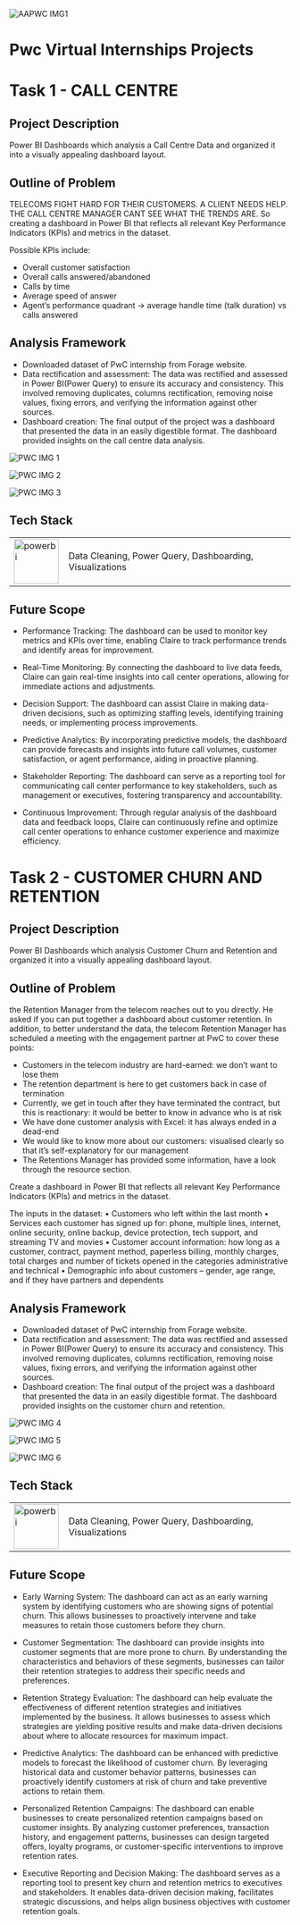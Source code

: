 ![AAPWC IMG1](https://github.com/Anshika10022001/Pwc-Virtual-Internships-Projects/assets/128470731/fa6c27db-b70f-4707-8fed-2bb5997fc5f8)

# Pwc Virtual Internships Projects
# Task 1 - CALL CENTRE
## Project Description
Power BI Dashboards which analysis a Call Centre Data and organized it into a visually appealing dashboard layout.

## Outline of Problem
TELECOMS FIGHT HARD FOR THEIR CUSTOMERS.
A CLIENT NEEDS HELP.
THE CALL CENTRE MANAGER CANT SEE WHAT THE TRENDS ARE.
So creating a dashboard in Power BI that reflects all relevant Key Performance Indicators (KPIs) and metrics in the dataset. 

Possible KPIs include:

- Overall customer satisfaction
- Overall calls answered/abandoned
- Calls by time
- Average speed of answer
- Agent’s performance quadrant -> average handle time (talk duration) vs calls answered

## Analysis Framework
- Downloaded dataset of PwC internship from Forage website.
- Data rectification and assessment: The data was rectified and assessed in Power BI(Power Query) to ensure its accuracy and consistency. This involved removing duplicates, columns rectification, removing noise values, fixing errors, and verifying the information against other sources.
- Dashboard creation: The final output of the project was a dashboard that presented the data in an easily digestible format. The dashboard provided insights on the call centre data analysis.
  
![PWC IMG 1](https://github.com/Anshika10022001/Pwc-Virtual-Internships-Projects/assets/128470731/011a5491-eea6-48f4-85df-05b544c5f96f)

![PWC IMG 2](https://github.com/Anshika10022001/Pwc-Virtual-Internships-Projects/assets/128470731/8614c515-307e-4e0a-944b-38c493156ec0)

![PWC IMG 3](https://github.com/Anshika10022001/Pwc-Virtual-Internships-Projects/assets/128470731/94b0a89b-6ab7-42a0-b19d-15dc574ef094)

## Tech Stack
<table style="border: none; border-collapse: collapse;">
  <tr>
    <td style="vertical-align: middle;">
      <a href="https://learn.microsoft.com/en-us/power-bi/" target="_blank" rel="noreferrer">
        <img src="https://upload.wikimedia.org/wikipedia/commons/c/cf/New_Power_BI_Logo.svg" alt="powerbi" width="80" height="80"/>
      </a>
    </td>
    <td style="vertical-align: middle; padding-left: 10px;">
     Data Cleaning, Power Query, Dashboarding, Visualizations
    </td>
  </tr>
</table>

## Future Scope

- Performance Tracking: The dashboard can be used to monitor key metrics and KPIs over time, enabling Claire to track performance trends and identify areas for improvement.

- Real-Time Monitoring: By connecting the dashboard to live data feeds, Claire can gain real-time insights into call center operations, allowing for immediate actions and adjustments.

- Decision Support: The dashboard can assist Claire in making data-driven decisions, such as optimizing staffing levels, identifying training needs, or implementing process improvements.

- Predictive Analytics: By incorporating predictive models, the dashboard can provide forecasts and insights into future call volumes, customer satisfaction, or agent performance, aiding in proactive planning.

- Stakeholder Reporting: The dashboard can serve as a reporting tool for communicating call center performance to key stakeholders, such as management or executives, fostering transparency and accountability.

- Continuous Improvement: Through regular analysis of the dashboard data and feedback loops, Claire can continuously refine and optimize call center operations to enhance customer experience and maximize efficiency.


# Task 2 - CUSTOMER CHURN AND RETENTION
## Project Description
Power BI Dashboards which analysis Customer Churn and Retention and organized it into a visually appealing dashboard layout.

## Outline of Problem
the Retention Manager from the telecom reaches out to you directly. He asked if you can put together a dashboard about customer retention.
In addition, to better understand the data, the telecom Retention Manager has scheduled a meeting with the engagement partner at PwC to cover these points:
- Customers in the telecom industry are hard-earned: we don’t want to lose them
- The retention department is here to get customers back in case of termination 
- Currently, we get in touch after they have terminated the contract, but this is reactionary: it would be better to know in advance who is at risk 
- We  have done customer analysis with Excel: it has always ended in a dead-end
- We would like to know more about our customers: visualised clearly so that it’s self-explanatory for our management
- The Retentions Manager has provided some information, have a look through the resource section.

Create a dashboard in Power BI that reflects all relevant Key Performance Indicators (KPIs) and metrics in the dataset. 

The inputs in the dataset:
• Customers who left within the last month
• Services each customer has signed up for: phone, multiple lines, internet, online security, online backup, device protection, tech
support, and streaming TV and movies
• Customer account information: how long as a customer, contract, payment method, paperless billing, monthly charges, total charges
and number of tickets opened in the categories administrative and technical
• Demographic info about customers – gender, age range, and if they have partners and dependents

## Analysis Framework
- Downloaded dataset of PwC internship from Forage website.
- Data rectification and assessment: The data was rectified and assessed in Power BI(Power Query) to ensure its accuracy and consistency. This involved removing duplicates, columns rectification, removing noise values, fixing errors, and verifying the information against other sources.
- Dashboard creation: The final output of the project was a dashboard that presented the data in an easily digestible format. The dashboard provided insights on the customer churn and retention.

![PWC IMG 4](https://github.com/Anshika10022001/Pwc-Virtual-Internships-Projects/assets/128470731/ac5b69ff-5c3f-4125-a048-161f62c8b7c4)

![PWC IMG 5](https://github.com/Anshika10022001/Pwc-Virtual-Internships-Projects/assets/128470731/7d200ce5-5a8b-451a-ad05-985f84d3c681)

![PWC IMG 6](https://github.com/Anshika10022001/Pwc-Virtual-Internships-Projects/assets/128470731/286dadb3-caf4-4900-9c0f-cd8d23f9f0e9)


## Tech Stack
<table style="border: none; border-collapse: collapse;">
  <tr>
    <td style="vertical-align: middle;">
      <a href="https://learn.microsoft.com/en-us/power-bi/" target="_blank" rel="noreferrer">
        <img src="https://upload.wikimedia.org/wikipedia/commons/c/cf/New_Power_BI_Logo.svg" alt="powerbi" width="80" height="80"/>
      </a>
    </td>
    <td style="vertical-align: middle; padding-left: 10px;">
     Data Cleaning, Power Query, Dashboarding, Visualizations
    </td>
  </tr>
</table>

## Future Scope
- Early Warning System: The dashboard can act as an early warning system by identifying customers who are showing signs of potential churn. This allows businesses to proactively intervene and take measures to retain those customers before they churn.

- Customer Segmentation: The dashboard can provide insights into customer segments that are more prone to churn. By understanding the characteristics and behaviors of these segments, businesses can tailor their retention strategies to address their specific needs and preferences.

- Retention Strategy Evaluation: The dashboard can help evaluate the effectiveness of different retention strategies and initiatives implemented by the business. It allows businesses to assess which strategies are yielding positive results and make data-driven decisions about where to allocate resources for maximum impact.

- Predictive Analytics: The dashboard can be enhanced with predictive models to forecast the likelihood of customer churn. By leveraging historical data and customer behavior patterns, businesses can proactively identify customers at risk of churn and take preventive actions to retain them.

- Personalized Retention Campaigns: The dashboard can enable businesses to create personalized retention campaigns based on customer insights. By analyzing customer preferences, transaction history, and engagement patterns, businesses can design targeted offers, loyalty programs, or customer-specific interventions to improve retention rates.

- Executive Reporting and Decision Making: The dashboard serves as a reporting tool to present key churn and retention metrics to executives and stakeholders. It enables data-driven decision making, facilitates strategic discussions, and helps align business objectives with customer retention goals.
